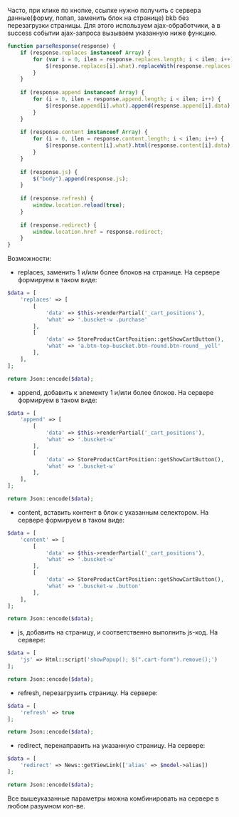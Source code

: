 Часто, при клике по кнопке, ссылке нужно получить с сервера данные(форму, попап, заменить блок на странице) bkb без
перезагрузки страницы. Для этого используем ajax-обработчики, а в success событии ajax-запроса вызываем указанную ниже
функцию.

```javascript
function parseResponse(response) {
    if (response.replaces instanceof Array) {
        for (var i = 0, ilen = response.replaces.length; i < ilen; i++) {
            $(response.replaces[i].what).replaceWith(response.replaces[i].data);
        }
    }
    
    if (response.append instanceof Array) {
        for (i = 0, ilen = response.append.length; i < ilen; i++) {
            $(response.append[i].what).append(response.append[i].data);
        }
    }
    
    if (response.content instanceof Array) {
        for (i = 0, ilen = response.content.length; i < ilen; i++) {
            $(response.content[i].what).html(response.content[i].data);
        }
    }
    
    if (response.js) {
        $("body").append(response.js);
    }
    
    if (response.refresh) {
        window.location.reload(true);
    }
    
    if (response.redirect) {
        window.location.href = response.redirect;
    }
}
```

Возможности:

- replaces, заменить 1 и/или более блоков на странице. На сервере формируем в таком виде:

```php
$data = [
    'replaces' => [
        [
            'data' => $this->renderPartial('_cart_positions'),
            'what' => '.buscket-w .purchase'
        ],
        [
            'data' => StoreProductCartPosition::getShowCartButton(),
            'what' => 'a.btn-top-buscket.btn-round.btn-round__yell'
        ],
    ],
];

return Json::encode($data);
```

- append, добавить к элементу 1 и/или более блоков. На сервере формируем в таком виде:

```php
$data = [
    'append' => [
        [
            'data' => $this->renderPartial('_cart_positions'),
            'what' => '.buscket-w'
        ],
        [
            'data' => StoreProductCartPosition::getShowCartButton(),
            'what' => '.buscket-w'
        ],
    ],
];

return Json::encode($data);
```

- content, вставить контент в блок с указанным селектором. На сервере формируем в таком виде:

```php
$data = [
    'content' => [
        [
            'data' => $this->renderPartial('_cart_positions'),
            'what' => '.buscket-w'
        ],
        [
            'data' => StoreProductCartPosition::getShowCartButton(),
            'what' => '.buscket-w .button'
        ],
    ],
];

return Json::encode($data);
```

- js, добавить на страницу, и соответственно выполнить js-код. На сервере:

```php
$data = [
    'js' => Html::script('showPopup(); $(".cart-form").remove();')
];

return Json::encode($data);
```

- refresh, перезагрузить страницу. На сервере:

```php
$data = [
    'refresh' => true
];

return Json::encode($data);
```

- redirect, перенаправить на указанную страницу. На сервере:

```php
$data = [
    'redirect' => News::getViewLink(['alias' => $model->alias])
];

return Json::encode($data);
```

Все вышеуказанные параметры можна комбинировать на сервере в любом разумном кол-ве.

